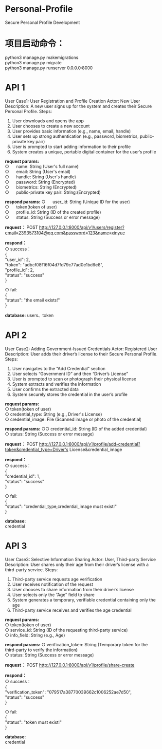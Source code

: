 # Personal-Profile
Secure Personal Profile Development

# 项目启动命令：
python3 manage.py makemigrations  
python3 manage.py migrate  
python3 manage.py runserver 0.0.0.0:8000  


# API 1
User Case1: User Registration and Profile Creation
Actor: New User
Description: A new user signs up for the system and creates their Secure Personal Profile.
Steps:
1. User downloads and opens the app
2. User chooses to create a new account
3. User provides basic information (e.g., name, email, handle)
4. User sets up strong authentication (e.g., password, biometrics, public-private key pair)
5. User is prompted to start adding information to their profile
6. System creates a unique, portable digital container for the user’s profile

**request params:**  
○      name: String (User's full name)  
○      email: String (User's email)  
○      handle: String (User's handle)  
○      password: String (Encrypted)  
○      biometrics: String (Encrypted)  
○      public-private key pair: String:(Encrypted)  

**respond params:**
○      user\_id: String (Unique ID for the user)  
○      token(token of user)  
○      profile\_id: String (ID of the created profile)  
○      status: String (Success or error message)  

**request：** 
POST http://127.0.0.1:8000/api/v1/users/register?email=2393573104@qq.com&password=123&name=xinyue  

**respond：**  
○ success：  
{  
    "user_id": 2,  
    "token": "adbcf08f16f04d7fd79c77ad0e1bd6e8",  
    "profile_id": 2,  
    "status": "success"  
}  

○ fail:  
{  
    "status": "the email exists!"  
}  

**database:**
users、token    


# API 2
User Case2: Adding Government-Issued Credentials
Actor: Registered User
Description: User adds their driver’s license to their Secure Personal Profile.
Steps:
1. User navigates to the “Add Credential” section
2. User selects “Government ID” and then “Driver’s License”
3. User is prompted to scan or photograph their physical license
4. System extracts and verifies the information
5. User confirms the extracted data
6. System securely stores the credential in the user’s profile

**request params:**  
○	token(token of user)  
○	credential_type: String (e.g., Driver's License)  
○	credential_image: File (Scanned image or photo of the credential)  

**respond params:**
○○	credential_id: String (ID of the added credential)    
○	status: String (Success or error message)  

**request：** 
POST http://127.0.0.1:8000/api/v1/profile/add-credential?token&credential_type=Driver's License&credential_image  

**respond：**  
○ success：   
{  
    "credential_id": 1,  
    "status": "success"  
}  

○ fail:  
{  
    "status": "credential_type,credential_image must exist!"  
}  

**database:**  
credential    


# API 3  
User Case3: Selective Information Sharing
Actor: User, Third-party Service
Description: User shares only their age from their driver’s license with a third-party service.
Steps:
1. Third-party service requests age verification
2. User receives notification of the request
3. User chooses to share information from their driver’s license
4. User selects only the “Age” field to share
5. System generates a temporary, verifiable credential containing only the age
6. Third-party service receives and verifies the age credential  

**request params:**  
○	token(token of user)  
○	service\_id: String (ID of the requesting third-party service)  
○	info\_field: String (e.g., Age)  

**respond params:**
○	verification\_token: String (Temporary token for the third-party to verify the information)  
○	status: String (Success or error message)  

**request：** 
POST http://127.0.0.1:8000/api/v1/profile/share-create  

**respond：**  
○ success：   
{  
    "verification_token": "079517a38770039662c1006252ae7d50",  
    "status": "success"  
}  

○ fail:  
{  
    "status": "token must exist!"  
}  

**database:**  
credential  

